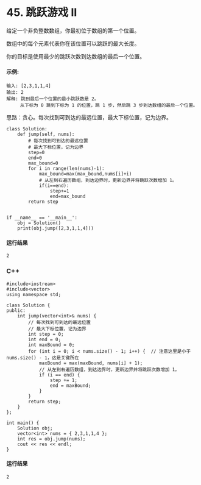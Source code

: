 # 45. 跳跃游戏 II
给定一个非负整数数组，你最初位于数组的第一个位置。

数组中的每个元素代表你在该位置可以跳跃的最大长度。

你的目标是使用最少的跳跃次数到达数组的最后一个位置。

#### 示例:

    输入: [2,3,1,1,4]
    输出: 2
    解释: 跳到最后一个位置的最小跳跃数是 2。
         从下标为 0 跳到下标为 1 的位置，跳 1 步，然后跳 3 步到达数组的最后一个位置。

思路：贪心。每次找到可到达的最远位置，最大下标位置，记为边界。

    class Solution:
        def jump(self, nums):
            # 每次找到可到达的最远位置
            # 最大下标位置，记为边界
            step=0
            end=0
            max_bound=0
            for i in range(len(nums)-1):
                max_bound=max(max_bound,nums[i]+i)
                # 从左到右遍历数组，到达边界时，更新边界并将跳跃次数增加 1。
                if(i==end):
                    step+=1
                    end=max_bound
            return step


    if __name__ == '__main__':
        obj = Solution()
        print(obj.jump([2,3,1,1,4]))
        
 #### 运行结果
    2

### C++

    #include<iostream>
    #include<vector>
    using namespace std;

    class Solution {
    public:
        int jump(vector<int>& nums) {
            // 每次找到可到达的最远位置
            // 最大下标位置，记为边界
            int step = 0;
            int end = 0;
            int maxBound = 0;
            for (int i = 0; i < nums.size() - 1; i++) {  // 注意这里是小于nums.size() - 1，这是关键所在
                maxBound = max(maxBound, nums[i] + 1);
                // 从左到右遍历数组，到达边界时，更新边界并将跳跃次数增加 1。
                if (i == end) {
                    step += 1;
                    end = maxBound;
                }
            }
            return step;
        }
    };

    int main() {
        Solution obj;
        vector<int> nums = { 2,3,1,1,4 };
        int res = obj.jump(nums);
        cout << res << endl;
    }
#### 运行结果
    2
